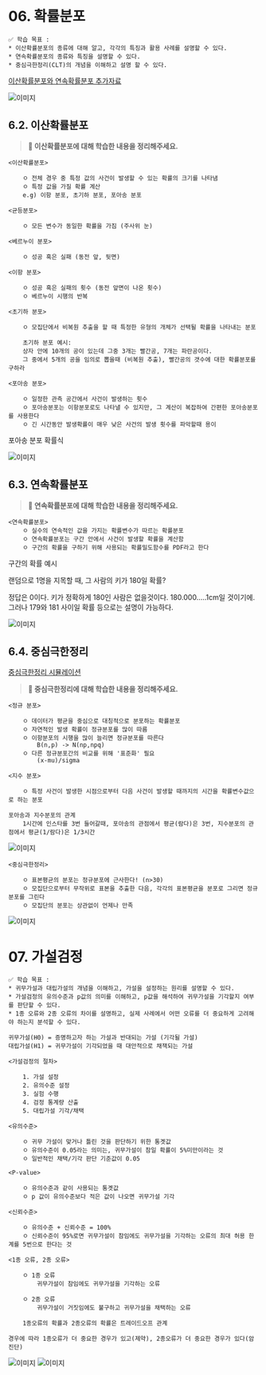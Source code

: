 # 06. 확률분포

```
✅ 학습 목표 :
* 이산확률분포의 종류에 대해 알고, 각각의 특징과 활용 사례를 설명할 수 있다.
* 연속확률분포의 종류와 특징을 설명할 수 있다. 
* 중심극한정리(CLT)의 개념을 이해하고 설명 할 수 있다.
```

[이산확률분포와 연속확률분포 추가자료](https://velog.io/@tngus0325/%EC%9D%B4%EC%82%B0%ED%99%95%EB%A5%A0-%EB%B6%84%ED%8F%AC%EC%99%80-%EC%97%B0%EC%86%8D%ED%99%95%EB%A5%A0-%EB%B6%84%ED%8F%AC-%EC%A0%95%EB%A6%AC)

![이미지](./img/02091118.png)

## 6.2. 이산확률분포

> **🧚 이산확률분포에 대해 학습한 내용을 정리해주세요.**

<!--수식과 공식을 암기하기보다는 분포의 개념과 특성을 위주로 공부해주세요. 분석 대상의 데이터가 어떠한 확률분포의 특성을 가지고 있는지를 아는 것이 더 중요합니다.-->
```
<이산확률분포>

    ㅇ 전체 경우 중 특정 값의 사건이 발생할 수 있는 확률의 크기를 나타냄
    ㅇ 특정 값을 가질 확률 계산
    e.g) 이항 분포, 초기하 분포, 포아송 분포
```
```
<균등분포>

    ㅇ 모든 변수가 동일한 확률을 가짐 (주사위 눈)

<베르누이 분포>

    ㅇ 성공 혹은 실패 (동전 앞, 뒷면)

<이항 분포>

    ㅇ 성공 혹은 실패의 횟수 (동전 앞면이 나온 횟수)
    ㅇ 베르누이 시행의 반복

<초기하 분포>

    ㅇ 모집단에서 비복원 추출을 할 때 특정한 유형의 개체가 선택될 확률을 나타내는 분포

    초기하 분포 예시:
    상자 안에 10개의 공이 있는데 그중 3개는 빨간공, 7개는 파란공이다.
    그 중에서 5개의 공을 임의로 뽑을때 (비복원 추출), 빨간공의 갯수에 대한 확률분포를 구하라

<포아송 분포>

    ㅇ 일정한 관측 공간에서 사건이 발생하는 횟수
    ㅇ 포아송분포는 이항분포로도 나타낼 수 있지만, 그 계산이 복잡하여 간편한 포아송분포를 사용한다
    ㅇ 긴 시간동안 발생확률이 매우 낮은 사건의 발생 횟수를 파악할때 용이
```
포아송 분포 확률식

![이미지](./img/02091129.png)

## 6.3. 연속확률분포

> **🧚 연속확률분포에 대해 학습한 내용을 정리해주세요.**

<!--수식과 공식을 암기하기보다는 분포의 개념과 특성을 위주로 공부해주세요. 분석 대상의 데이터가 어떠한 확률분포의 특성을 가지고 있는지를 아는 것이 더 중요합니다.-->
```
<연속확률분포>
    ㅇ 실수의 연속적인 값을 가지는 확률변수가 따르는 확률분포
    ㅇ 연속확률분포는 구간 안에서 사건이 발생할 확률을 계산함
    ㅇ 구간의 확률을 구하기 위해 사용되는 확률밀도함수를 PDF라고 한다
```
구간의 확률 예시

랜덤으로 1명을 지목할 때, 그 사람의 키가 180일 확률?

정답은 0이다. 키가 정확하게 180인 사람은 없을것이다. 180.000.....1cm일 것이기에.
그러나 179와 181 사이일 확률 등으로는 설명이 가능하다.

![이미지](./img/02091103.png)
## 6.4. 중심극한정리

[중심극한정리 시뮬레이션](https://www.youtube.com/watch?v=aIPvgiXyBMI)

> **🧚 중심극한정리에 대해 학습한 내용을 정리해주세요.**

```
<정규 분포>

    ㅇ 데이터가 평균을 중심으로 대칭적으로 분포하는 확률분포
    ㅇ 자연적인 발생 확률이 정규분포를 많이 따름
    ㅇ 이항분포의 시행을 많이 늘리면 정규분포를 따른다
        B(n,p) -> N(np,npq)
    ㅇ 다른 정규분포간의 비교를 위해 '표준화' 필요
        (x-mu)/sigma
```
```
<지수 분포>

    ㅇ 특정 사건이 발생한 시점으로부터 다음 사건이 발생할 때까지의 시간을 확률변수값으로 하는 분포

포아송과 지수분포의 관계
    1시간에 인스타를 3번 들어갈때, 포아송의 관점에서 평균(람다)은 3번, 지수분포의 관점에서 평균(1/람다)은 1/3시간
```
![이미지](./img/02091410.png)
```
<중심극한정리>

    ㅇ 표본평균의 분포는 정규분포에 근사한다! (n>30)
    ㅇ 모집단으로부터 무작위로 표본을 추출한 다음, 각각의 표본평균을 분포로 그리면 정규분포를 그린다
    ㅇ 모집단의 분포는 상관없이 언제나 만족
```
![이미지](./img/02091414.png)
# 07. 가설검정

```
✅ 학습 목표 :
* 귀무가설과 대립가설의 개념을 이해하고, 가설을 설정하는 원리를 설명할 수 있다.
* 가설검정의 유의수준과 p값의 의미를 이해하고, p값을 해석하여 귀무가설을 기각할지 여부를 판단할 수 있다.
* 1종 오류와 2종 오류의 차이를 설명하고, 실제 사례에서 어떤 오류를 더 중요하게 고려해야 하는지 분석할 수 있다.
```

<!-- 새롭게 배운 내용을 자유롭게 정리해주세요.-->
```
귀무가설(H0) = 증명하고자 하는 가설과 반대되는 가설 (기각될 가설)
대립가설(H1) = 귀무가설이 기각되었을 때 대안적으로 채잭되는 가설
```
```
<가설검정의 절차>

    1. 가설 설정
    2. 유의수준 설정
    3. 실험 수행
    4. 검정 통계량 산출
    5. 대립가설 기각/채택
```
```
<유의수준>

    ㅇ 귀무 가설이 맞거나 틀린 것을 판단하기 위한 통곗값
    ㅇ 유의수준이 0.05라는 의미는, 귀무가설이 참일 확률이 5%미만이라는 것
    ㅇ 일반적인 채택/기각 판단 기준값이 0.05
```
```
<P-value>

    ㅇ 유의수준과 같이 사용되는 통곗값
    ㅇ p 값이 유의수준보다 적은 값이 나오면 귀무가설 기각
```
```
<신뢰수준>

    ㅇ 유의수준 + 신뢰수준 = 100%
    ㅇ 신뢰수준이 95%로면 귀무가설이 참임에도 귀무가설을 기각하는 오류의 최대 허용 한계를 5번으로 한다는 것
```
```
<1종 오류, 2종 오류>

    ㅇ 1종 오류
        귀무가설이 참임에도 귀무가설을 기각하는 오류
    
    ㅇ 2종 오류
        귀무가설이 거짓임에도 불구하고 귀무가설을 채택하는 오류
    
    1종오류의 확률과 2종오류의 확률은 트레이드오프 관계

경우에 따라 1종오류가 더 중요한 경우가 있고(제약), 2종오류가 더 중요한 경우가 있다(암 진단)
```
![이미지](./img/02091432.png)
![이미지](./img/02091435.png)